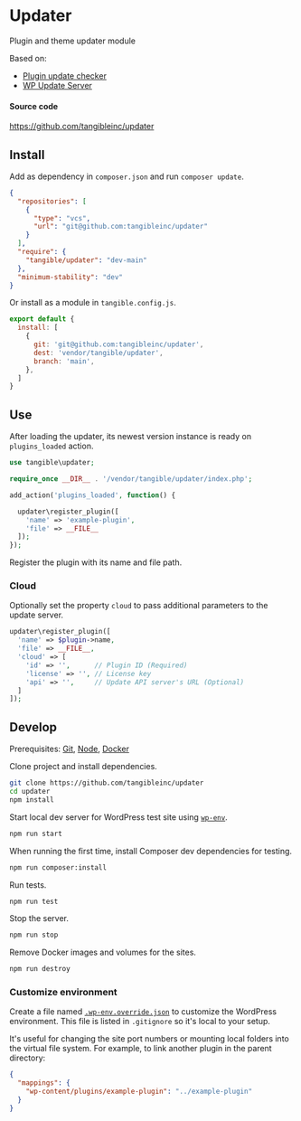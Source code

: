 # Updater

Plugin and theme updater module

Based on:

- [Plugin update checker](https://github.com/YahnisElsts/plugin-update-checker/)
- [WP Update Server](https://github.com/YahnisElsts/wp-update-server/)

#### Source code

https://github.com/tangibleinc/updater

## Install

Add as dependency in `composer.json` and run `composer update`.

```json
{
  "repositories": [
    {
      "type": "vcs",
      "url": "git@github.com:tangibleinc/updater"
    }
  ],
  "require": {
    "tangible/updater": "dev-main"
  },
  "minimum-stability": "dev"
}
```

Or install as a module in `tangible.config.js`.

```js
export default {
  install: [
    {
      git: 'git@github.com:tangibleinc/updater',
      dest: 'vendor/tangible/updater',
      branch: 'main',
    },
  ]
}
```

## Use

After loading the updater, its newest version instance is ready on `plugins_loaded` action.

```php
use tangible\updater;

require_once __DIR__ . '/vendor/tangible/updater/index.php';

add_action('plugins_loaded', function() {

  updater\register_plugin([
    'name' => 'example-plugin',
    'file' => __FILE__
  ]);
});
```

Register the plugin with its name and file path.

### Cloud

Optionally set the property `cloud` to pass additional parameters to the update server.

```php
updater\register_plugin([
  'name' => $plugin->name,
  'file' => __FILE__,
  'cloud' => [
    'id' => '',      // Plugin ID (Required)
    'license' => '', // License key
    'api' => '',     // Update API server's URL (Optional)
  ]
]);
```

## Develop

Prerequisites: [Git](https://git-scm.com/), [Node](https://nodejs.org), [Docker](https://docs.docker.com/engine/)

Clone project and install dependencies.

```sh
git clone https://github.com/tangibleinc/updater
cd updater
npm install
```

Start local dev server for WordPress test site using [`wp-env`](https://developer.wordpress.org/block-editor/reference-guides/packages/packages-env).

```sh
npm run start
```

When running the first time, install Composer dev dependencies for testing.

```sh
npm run composer:install
```

Run tests.

```sh
npm run test
```

Stop the server.

```sh
npm run stop
```

Remove Docker images and volumes for the sites.

```sh
npm run destroy
```

### Customize environment

Create a file named [`.wp-env.override.json`](https://developer.wordpress.org/block-editor/reference-guides/packages/packages-env/#wp-env-override-json) to customize the WordPress environment. This file is listed in `.gitignore` so it's local to your setup.

It's useful for changing the site port numbers or mounting local folders into the virtual file system. For example, to link another plugin in the parent directory:

```json
{
  "mappings": {
    "wp-content/plugins/example-plugin": "../example-plugin"
  }
}
```
